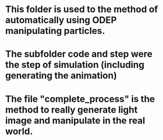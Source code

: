 # This folder is used to the method of automatically using ODEP manipulating particles.

# The subfolder code and step were the step of simulation (including generating the animation)

# The file "complete_process" is the method to really generate light image and manipulate in the real world.